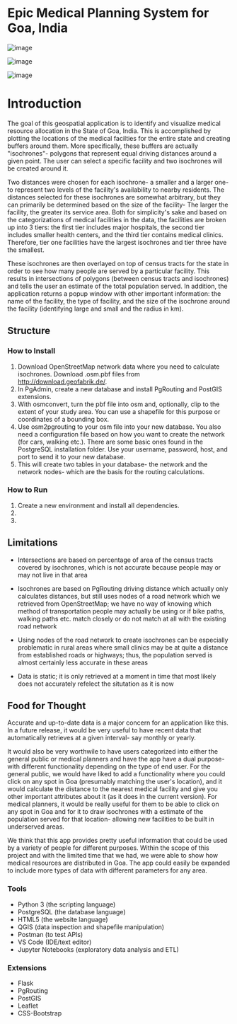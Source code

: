 # Epic Medical Planning System for Goa, India

![image](https://encrypted-tbn0.gstatic.com/images?q=tbn:ANd9GcQyl7huqPy2dusDP6E28398gOXTci-h4eDmrxA-iEmGuEqZ2VHXJjp1mUs6-SqLbs2l8UU&usqp=CAU)

![image](https://www.attainia.com/wp-content/uploads/2018/05/Healthcare-facility-hospital.jpg)

![image](https://www.constructionexec.com/assets/site_18/images/article/092320032249.jpg?width=1280)



# Introduction

The goal of this geospatial application is to identify and visualize medical resource allocation in the State of Goa, India. This is accomplished by plotting the locations of the medical facilties for the entire state and creating buffers around them. More specifically, these buffers are actually "isochrones"- polygons that represent equal driving distances around a given point. The user can select a specific facility and two isochrones will be created around it.

Two distances were chosen for each isochrone- a smaller and a larger one- to represent two levels of the facility's availability to nearby residents. The distances selected for these isochrones are somewhat arbitrary, but they can primarily be determined based on the size of the facility- The larger the facility, the greater its service area. Both for simplicity's sake and based on the categorizations of medical facilities in the data, the facilities are broken up into 3 tiers: the first tier includes major hospitals, the second tier includes smaller health centers, and the third tier contains medical clinics. Therefore, tier one facilities have the largest isochrones and tier three have the smallest.

These isochrones are then overlayed on top of census tracts for the state in order to see how many people are served by a particular facility. This results in intersections of polygons (between census tracts and isochrones) and tells the user an estimate of the total population served. In addition, the application returns a popup window with other important information: the name of the facility, the type of facility, and the size of the isochrone around the facility (identifying large and small and the radius in km).

## Structure

### How to Install
1. Download OpenStreetMap network data where you need to calculate isochrones. Download .osm.pbf files from http://download.geofabrik.de/.
2. In PgAdmin, create a new database and install PgRouting and PostGIS extensions.
3. With osmconvert, turn the pbf file into osm and, optionally, clip to the extent of your study area. You can use a shapefile for this purpose or coordinates of a bounding box.
4. Use osm2pgrouting to your osm file into your new database. You also need a configuration file based on how you want to create the network (for cars, walking etc.). There are some basic ones found in the PostgreSQL installation folder. Use your username, password, host, and port to send it to your new database.
5. This will create two tables in your database- the network and the network nodes- which are the basis for the routing calculations.

### How to Run
1. Create a new environment and install all dependencies.
2.
3.

## Limitations
- Intersections are based on percentage of area of the census tracts covered by isochrones, which is not accurate because people may or may not live in that area

- Isochrones are based on PgRouting driving distance which actually only calculates distances, but still uses nodes of a road network which we retrieved from OpenStreetMap; we have no way of knowing which method of transportation people may actually be using or if bike paths, walking paths etc. match closely or do not match at all with the existing road network

-  Using nodes of the road network to create isochrones can be especially problematic in rural areas where small clinics may be at quite a distance from established roads or highways; thus, the population served is almost certainly less accurate in these areas

-  Data is static; it is only retrieved at a moment in time that most likely does not accurately refelect the situtation as it is now

## Food for Thought

Accurate and up-to-date data is a major concern for an application like this. In a future release, it would be very useful to have recent data that automatically retrieves at a given interval- say monthly or yearly. 

It would also be very worthwile to have users categorized into either the general public or medical planners and have the app have a dual purpose- with different functionality depending on the type of end user. For the general public, we would have liked to add a functionality where you could click on any spot in Goa (presumably matching the user's location), and it would calculate the distance to the nearest medical facility and give you other important attributes about it (as it does in the current version). For medical planners, it would be really useful for them to be able to click on any spot in Goa and for it to draw isochrones with a estimate of the population served for that location- allowing new facilities to be built in underserved areas.

We think that this app provides pretty useful information that could be used by a variety of people for different purposes. Within the scope of this project and with the limited time that we had, we were able to show how medical resources are distributed in Goa. The app could easily be expanded to include more types of data with different parameters for any area.

### Tools

- Python 3 (the scripting language)
- PostgreSQL (the database language)
- HTML5 (the website language)
- QGIS (data inspection and shapefile manipulation)
- Postman (to test APIs)
- VS Code (IDE/text editor)
- Jupyter Notebooks (exploratory data analysis and ETL)

### Extensions

- Flask
- PgRouting
- PostGIS
- Leaflet
- CSS-Bootstrap

